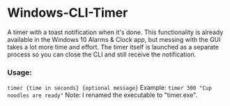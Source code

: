 # Windows-CLI-Timer
A timer with a toast notification when it's done.
This functionality is already available in the Windows 10 Alarms & Clock app, but messing with the GUI takes a lot more time and effort. The timer itself is launched as a separate process so you can close the CLI and still receive the notification.
### Usage:
```timer {time in seconds} {optional message}```
Example:
```timer 300 "Cup noodles are ready"```
Note: I renamed the executable to "timer.exe".
